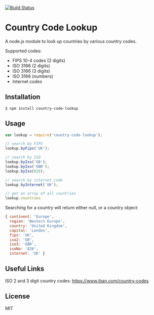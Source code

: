 [![Build Status](https://travis-ci.org/richorama/country-code-lookup.svg?branch=master)](https://travis-ci.org/richorama/country-code-lookup)

# Country Code Lookup

A node.js module to look up countries by various country codes.

Supported codes:

* FIPS 10-4 codes (2 digits)
* ISO 3166 (2 digits)
* ISO 3166 (3 digits)
* ISO 3166 (numbers)
* Internet codes

## Installation

```
$ npm install country-code-lookup
```

## Usage

```js
var lookup = require('country-code-lookup');

// search by FIPS
lookup.byFips('UK');

// search by ISO
lookup.byIso('GB');
lookup.byIso('GBR');
lookup.byIso(826);

// search by internet code
lookup.byInternet('UK');

// get an array of all countries
lookup.countries
```

Searching for a country will return either null, or a country object:

```js
{ continent: 'Europe',
  region: 'Western Europe',
  country: 'United Kingdom',
  capital: 'London',
  fips: 'UK',
  iso2: 'GB',
  iso3: 'GBR',
  isoNo: '826',
  internet: 'UK' }
````

## Useful Links

ISO 2 and 3 digit country codes: https://www.iban.com/country-codes

## License

MIT
